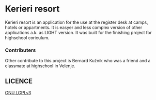 # Kerieri resort
Kerieri resort is an application for the use at the register desk at camps, hotels or appartments. It is easyer and less complex version of other applications a.k. as LIGHT version. It was built for the finishing project for highschool coriculum.


### Contributers
Other contribute to this project is Bernard Kužnik who was a friend and a classmate at highschool in Velenje.

## LICENCE
[GNU LGPLv3](https://choosealicense.com/licenses/lgpl-3.0/)
